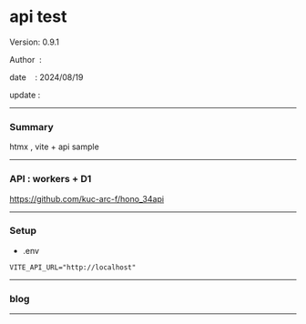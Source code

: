 ﻿# api test

 Version: 0.9.1

 Author  :

 date    : 2024/08/19 

 update  :

***
### Summary

htmx , vite + api sample

***
### API : workers + D1

https://github.com/kuc-arc-f/hono_34api

***
### Setup

* .env

```
VITE_API_URL="http://localhost"
```

***
### blog 

***

